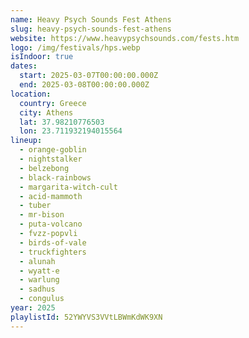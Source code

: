 ```yaml
---
name: Heavy Psych Sounds Fest Athens
slug: heavy-psych-sounds-fest-athens
website: https://www.heavypsychsounds.com/fests.htm
logo: /img/festivals/hps.webp
isIndoor: true
dates:
  start: 2025-03-07T00:00:00.000Z
  end: 2025-03-08T00:00:00.000Z
location:
  country: Greece
  city: Athens
  lat: 37.98210776503
  lon: 23.711932194015564
lineup:
  - orange-goblin
  - nightstalker
  - belzebong
  - black-rainbows
  - margarita-witch-cult
  - acid-mammoth
  - tuber
  - mr-bison
  - puta-volcano
  - fvzz-popvli
  - birds-of-vale
  - truckfighters
  - alunah
  - wyatt-e
  - warlung
  - sadhus
  - congulus
year: 2025
playlistId: 52YWYVS3VVtLBWmKdWK9XN
---
```

